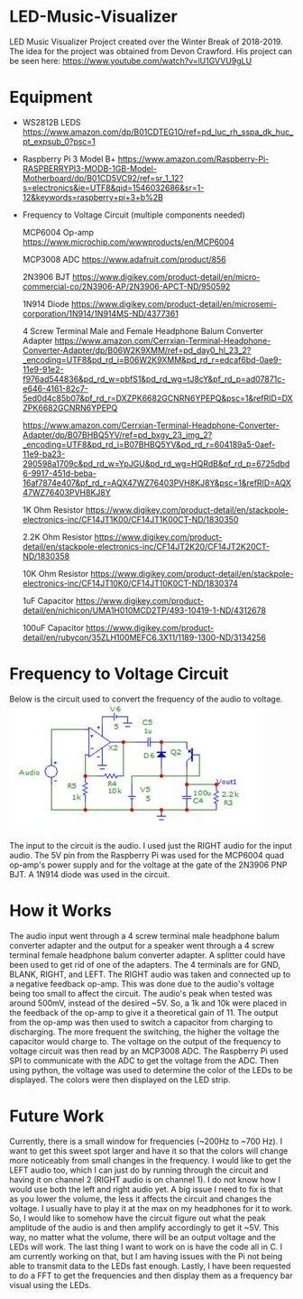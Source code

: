 # LED-Music-Visualizer
LED Music Visualizer Project created over the Winter Break of 2018-2019. The idea for the project was obtained from Devon Crawford. His project can be seen here:
https://www.youtube.com/watch?v=lU1GVVU9gLU

# Equipment
- WS2812B LEDS
https://www.amazon.com/dp/B01CDTEG1O/ref=pd_luc_rh_sspa_dk_huc_pt_expsub_0?psc=1

- Raspberry Pi 3 Model B+
https://www.amazon.com/Raspberry-Pi-RASPBERRYPI3-MODB-1GB-Model-Motherboard/dp/B01CD5VC92/ref=sr_1_12?s=electronics&ie=UTF8&qid=1546032686&sr=1-12&keywords=raspberry+pi+3+b%2B

- Frequency to Voltage Circuit (multiple components needed)
    
    MCP6004 Op-amp
    https://www.microchip.com/wwwproducts/en/MCP6004
    
    MCP3008 ADC
    https://www.adafruit.com/product/856
    
    2N3906 BJT
    https://www.digikey.com/product-detail/en/micro-commercial-co/2N3906-AP/2N3906-APCT-ND/950592
    
    1N914 Diode
    https://www.digikey.com/product-detail/en/microsemi-corporation/1N914/1N914MS-ND/4377361
    
    4 Screw Terminal Male and Female Headphone Balum Converter Adapter
    https://www.amazon.com/Cerrxian-Terminal-Headphone-Converter-Adapter/dp/B06W2K9XMM/ref=pd_day0_hl_23_2?_encoding=UTF8&pd_rd_i=B06W2K9XMM&pd_rd_r=edcaf6bd-0ae9-11e9-91e2-f976ad544836&pd_rd_w=pbfS1&pd_rd_wg=tJ8cY&pf_rd_p=ad07871c-e646-4161-82c7-5ed0d4c85b07&pf_rd_r=DXZPK6682GCNRN6YPEPQ&psc=1&refRID=DXZPK6682GCNRN6YPEPQ
    
    https://www.amazon.com/Cerrxian-Terminal-Headphone-Converter-Adapter/dp/B07BHBQ5YV/ref=pd_bxgy_23_img_2?_encoding=UTF8&pd_rd_i=B07BHBQ5YV&pd_rd_r=604189a5-0aef-11e9-ba23-290598a1709c&pd_rd_w=YpJGU&pd_rd_wg=HQRdB&pf_rd_p=6725dbd6-9917-451d-beba-16af7874e407&pf_rd_r=AQX47WZ76403PVH8KJ8Y&psc=1&refRID=AQX47WZ76403PVH8KJ8Y
    
    1K Ohm Resistor
    https://www.digikey.com/product-detail/en/stackpole-electronics-inc/CF14JT1K00/CF14JT1K00CT-ND/1830350
    
    2.2K Ohm Resistor
    https://www.digikey.com/product-detail/en/stackpole-electronics-inc/CF14JT2K20/CF14JT2K20CT-ND/1830358
    
    10K Ohm Resistor
    https://www.digikey.com/product-detail/en/stackpole-electronics-inc/CF14JT10K0/CF14JT10K0CT-ND/1830374
    
    1uF Capacitor
    https://www.digikey.com/product-detail/en/nichicon/UMA1H010MCD2TP/493-10419-1-ND/4312678
    
    100uF Capacitor
    https://www.digikey.com/product-detail/en/rubycon/35ZLH100MEFC6.3X11/1189-1300-ND/3134256

# Frequency to Voltage Circuit
Below is the circuit used to convert the frequency of the audio to voltage.
![alt text](https://github.com/SpencerGoulette/LED-Music-Visualizer/blob/master/FreqtoVolt.JPG)

The input to the circuit is the audio. I used just the RIGHT audio for the input audio. The 5V pin from the Raspberry Pi was used for the MCP6004 quad op-amp's power supply and for the voltage at the gate of the 2N3906 PNP BJT. A 1N914 diode was used in the circuit.

# How it Works
The audio input went through a 4 screw terminal male headphone balum converter adapter and the output for a speaker went through a 4 screw terminal female headphone balum converter adapter. A splitter could have been used to get rid of one of the adapters. The 4 terminals are for GND, BLANK, RIGHT, and LEFT. The RIGHT audio was taken and connected up to a negative feedback op-amp. This was done due to the audio's voltage being too small to affect the circuit. The audio's peak when tested was around 500mV, instead of the desired ~5V. So, a 1k and 10k were placed in the feedback of the op-amp to give it a theoretical gain of 11. The output from the op-amp was then used to switch a capacitor from charging to discharging. The more frequent the switching, the higher the voltage the capacitor would charge to. The voltage on the output of the frequency to voltage circuit was then read by an MCP3008 ADC. The Raspberry Pi used SPI to communicate with the ADC to get the voltage from the ADC. Then using python, the voltage was used to determine the color of the LEDs to be displayed. The colors were then displayed on the LED strip.

# Future Work
Currently, there is a small window for frequencies (~200Hz to ~700 Hz). I want to get this sweet spot larger and have it so that the colors will change more noticeably from small changes in the frequency. I would like to get the LEFT audio too, which I can just do by running through the circuit and having it on channel 2 (RIGHT audio is on channel 1). I do not know how I would use both the left and right audio yet. A big issue I need to fix is that as you lower the volume, the less it affects the circuit and changes the voltage. I usually have to play it at the max on my headphones for it to work. So, I would like to somehow have the circuit figure out what the peak amplitude of the audio is and then amplify accordingly to get it ~5V. This way, no matter what the volume, there will be an output voltage and the LEDs will work. The last thing I want to work on is have the code all in C. I am currently working on that, but I am having issues with the Pi not being able to transmit data to the LEDs fast enough. Lastly, I have been requested to do a FFT to get the frequencies and then display them as a frequency bar visual using the LEDs.
